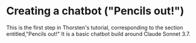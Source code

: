 # Creating a chatbot ("Pencils out!")
This is the first step in Thorsten's tutorial, corresponding to the section entitled,"Pencils out!" It is a basic chatbot build around Claude Sonnet 3.7.